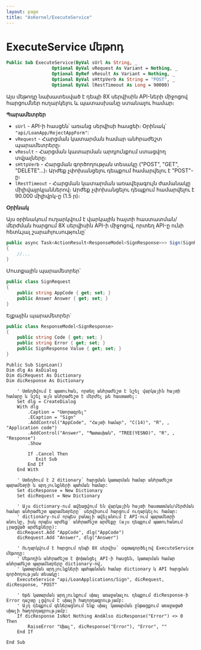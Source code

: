 ```yaml
---
layout: page
title: "AsKernel/ExecuteService"
---
```


# ExecuteService մեթոդ

```vb
Public Sub ExecuteService(ByVal sUrl As String, _
                 Optional ByVal vRequest As Variant = Nothing, _
                 Optional ByRef vResult As Variant = Nothing, _
                 Optional ByVal sHttpVerb As String = "POST", _
                 Optional ByVal lRestTimeout As Long = 90000)
```

Այս մեթոդը նախատեսված է դեպի 8X սերվիսին API-ների միջոցով հարցումներ ուղարկելու և պատասխանը ստանալու համար։

**Պարամետրեր**

* `sUrl` - API-ի հասցեն՝ առանց սերվիսի հասցեի։ Օրինակ՝ `"api/LoanApp/RejectAppForm"`:
* `vRequest` - Հարցման կատարման համար անհրաժեշտ պարամետրերը։
* `vResult` - Հարցման կատարման արդյունքում ստացվող տվյալները։
* `sHttpVerb` - Հարցման գործողության տեսակը ("POST", "GET", "DELETE"...)։ Արժեք չփոխանցելու դեպքում համարվելու է "POST"-ը։
* `lRestTimeout` - Հարցման կատարման առավելագույն ժամանակը միլիվայրկյաններով։ Արժեք չփոխանցելու դեպքում համարվելու է 90.000 միլիվրկ-ը (1.5 ր)։

**Օրինակ**

Այս օրինակում ուղարկվում է վարկային հայտի հաստատման/մերժման հարցում 8X սերվիսին API-ի միջոցով, որտեղ API-ը ունի հետևյալ շարահյուսությունը՝

```c#
public async Task<ActionResult<ResponseModel<SignResponse>>> Sign(SignRequest request)
{
    //...
}
```

Մուտքային պարամետրեր՝
```c#
public class SignRequest
{
    public string AppCode { get; set; }
    public Answer Answer { get; set; }
}
```

Ելքային պարամետրեր`
```c#
public class ResponseModel<SignResponse>
{
    public string Code { get; set; }
    public string Error { get; set; }
    public SignResponse Value { get; set; }
}
```

```as4x
Public Sub SignLoan()
Dim dlg As AsDialog 
Dim dicRequest As Dictionary
Dim dicResponse As Dictionary

	' Ստեղծվում է պատուհան, որտեղ անհրաժեշտ է նշել վարկային հայտի համարը և նշել այն անհրաժեշտ է մերժել թե հաստատել:
	Set dlg = CreateDialog
	With dlg
		.Caption = "Ստորագրել"
		.ECaption = "Sign"
		.AddControl("AppCode", "Հայտի համար", "C(14)", "R", , "Application code")
		.AddControl("Answer", "Պատասխան", "TREE(YESNO)", "R", , "Response")
		.Show

		If .Cancel Then
		   Exit Sub
		End If
	End With

    ' Ստեղծում է 2 ditionary` հարցման կատարման համար անհրաժեշտ պարամետրի և արդյունքների պահման համար:
	Set dicResponse = New Dictionary
	Set dicRequest = New Dictionary

	' Այս dictionary-ում ավեացվում են վարկային հայտի հաստատման/մերժման համար անհրաժեշտ պարամետրերը՝ սերվիսում հարցում ուղարկելու համար:
	' dictionary-ում որպես բանալի ավելանում է API-ում պարամետրի անունը, իսկ որպես արժեք՝ անհրաժեշտ արժեքը (այս դեպքում պատուհանում լրացված արժեքները): 
	dicRequest.Add "AppCode", dlg("AppCode")    
    dicRequest.Add "Answer", dlg("Answer")

    ' Ուղարկվում է հարցում դեպի 8X սերվիս՝ օգտագործելով ExecuteService մեթոդը:
    ' Մեթոդին անհրաժեշտ է փոխանցել API-ի հասցեն, կատարման համար անհրաժեշտ պարամետրերը dictionary-ով, 
    ' կատարման արդյունքների պահպանման համար dictionary և API հարցման գործողության տեսակը:
	ExecuteService "api/LoanApplications/Sign", dicRequest, dicResponse, "POST"

	' Եթե կատարման արդյունքում սխալ առաջանալու դեպքում dicResponse-ի Error դաշտը լցվում է սխալի հաղորդագրությամբ:
	' Այդ դեպքում գեներացնում ենք սխալ կատարման ընթացքում առաջացած սխալի հաղորդագրությամբ:
	If dicResponse IsNot Nothing AndAlso dicResponse("Error") <> 0 Then
		RaiseError "Սխալ", dicResponse("Error"), "Error", ""
	End If

End Sub
```
